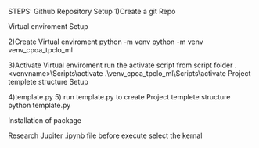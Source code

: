 STEPS:
Github Repository Setup
1)Create a git Repo

Virtual enviroment Setup

2)Create Virtual enviroment
python -m venv <venvname>
python -m venv venv_cpoa_tpclo_ml

3)Activate Virtual enviroment
  run the activate script from script folder
 .\<venvname>\Scripts\activate
 .\venv_cpoa_tpclo_ml\Scripts\activate
 Project templete structure Setup

 4)template.py
 5) run template.py to create Project templete structure
 python template.py

 Installation of package 

 Research 
Jupiter .ipynb file before execute select the kernal
